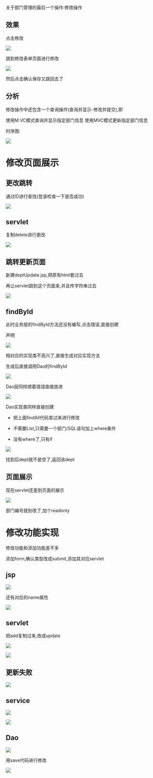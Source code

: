 关于部门管理的最后一个操作:修改操作

## 效果

点击修改

![](https://sumomoriaty.oss-cn-beijing.aliyuncs.com/markdown/20190720195255.png)

跳到修改表单页面进行修改

![](https://sumomoriaty.oss-cn-beijing.aliyuncs.com/markdown/20190720195321.png)

然后点击确认保存又跳回去了

## 分析

修改操作中还包含一个查询操作(查询并显示-修改并提交),即

使用M.VC模式查询并显示指定部门信息
使用MVC模式更新指定部门信息

时序图:

![](https://sumomoriaty.oss-cn-beijing.aliyuncs.com/markdown/20190720195659.png)

# 修改页面展示

## 更改跳转

通过ID进行查找(登录检查一下是否成功)

![](https://sumomoriaty.oss-cn-beijing.aliyuncs.com/markdown/20190720195859.png)

## servlet

复制delete进行更改

![](https://sumomoriaty.oss-cn-beijing.aliyuncs.com/markdown/20190720200240.png)

## 跳转更新页面

新建deptUpdate.jsp,把原有html套过去

再让servlet跳到这个页面来,并且传字符串过去

![](https://sumomoriaty.oss-cn-beijing.aliyuncs.com/markdown/20190720200717.png)

## findById

此时业务层的findById方法还没有编写,点击错误,直接创建

声明

![](https://sumomoriaty.oss-cn-beijing.aliyuncs.com/markdown/20190720200942.png)

相对应的实现类不高兴了,直接生成对应实现方法

生成后直接调用Dao的findById

![](https://sumomoriaty.oss-cn-beijing.aliyuncs.com/markdown/20190720201116.png)

Dao层同样顺着错误直接放进

![](https://sumomoriaty.oss-cn-beijing.aliyuncs.com/markdown/20190720201248.png)

Dao实现类同样直接创建

- 把上面findAll代码拿过来进行修改

- 不需要List,只需要一个部门/SQL语句加上where条件

- 没有where了,只有if

![](https://sumomoriaty.oss-cn-beijing.aliyuncs.com/markdown/20190720201700.png)

找到后dept就不是空了,返回该dept

## 页面展示

现在servlet还差到页面的展示

![](https://sumomoriaty.oss-cn-beijing.aliyuncs.com/markdown/20190720202004.png)

部门编号就别改了,加个readonly

# 修改功能实现

修改功能和添加功能差不多

添加form,确认类型改成submit,添加其对应servlet

## jsp

![](https://sumomoriaty.oss-cn-beijing.aliyuncs.com/markdown/20190720202552.png)

还有对应的name属性

![](https://sumomoriaty.oss-cn-beijing.aliyuncs.com/markdown/20190720222254.png)

## servlet

把add复制过来,改成update

![](https://sumomoriaty.oss-cn-beijing.aliyuncs.com/markdown/20190720222406.png)

![](https://sumomoriaty.oss-cn-beijing.aliyuncs.com/markdown/20190720222437.png)

## 更新失败

![](https://sumomoriaty.oss-cn-beijing.aliyuncs.com/markdown/20190720222951.png)

## service

![](https://sumomoriaty.oss-cn-beijing.aliyuncs.com/markdown/20190720223202.png)

![](https://sumomoriaty.oss-cn-beijing.aliyuncs.com/markdown/20190720223244.png)

## Dao

![](https://sumomoriaty.oss-cn-beijing.aliyuncs.com/markdown/20190720223336.png)

用save代码进行修改

![](https://sumomoriaty.oss-cn-beijing.aliyuncs.com/markdown/20190720223443.png)

